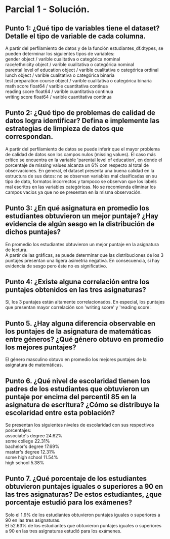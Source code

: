 # Parcial 1 - Solución.

## Punto 1: ¿Qué tipo de variables tiene el dataset? Detalle el tipo de variable de cada columna.
A partir del perfilamiento de datos y de la función estudiantes_df.dtypes, se pueden determinar los siguientes tipos de variables: <br>
gender                          object / varible cualitativa o categórica nominal <br>
race/ethnicity                  object / varible cualitativa o categórica nominal <br>
parental level of education     object / varible cualitativa o categórica ordinal <br>
lunch                           object / varible cualitativa o categórica binaria <br>
test preparation course         object / varible cualitativa o categórica binaria <br>
math score                     float64 / varible cuantitativa continua <br>
reading score                  float64 / varible cuantitativa continua <br>
writing score                  float64 / varible cuantitativa continua <br>

## Punto 2: ¿Qué tipo de problemas de calidad de datos logra identificar? Defina e implemente las estrategias de limpieza de datos que correspondan.
A partir del perfilamiento de datos se puede inferir que el mayor problema de calidad de datos son los campos nulos (missing values). El caso más crítico se encuentra en la variable 'parental level of education', en donde el porcentaje de missing values alcanza un 6% con respecto al total de observaciones. En general, el dataset presenta una buena calidad en la estructura de sus datos: no se observan variables mal clasificadas en su tipo de dato, formatos incorrectos y tampoco se observan que los labels mal escritos en las variables categóricas. No se recomienda eliminar los campos vacios ya que no se presentan en la misma observación.

## Punto 3: ¿En qué asignatura en promedio los estudiantes obtuvieron un mejor puntaje? ¿Hay evidencia de algún sesgo en la distribución de dichos puntajes?
En promedio los estudiantes obtuvieron un mejor puntaje en la asignatura de lectura. <br>
A partir de las gráficas, se puede determinar que las distribuciones de los 3 puntajes presentan una ligera asimetría negativa. En consecuencia, si hay evidencia de sesgo pero éste no es significativo.

## Punto 4: ¿Existe alguna correlación entre los puntajes obtenidos en las tres asignaturas?
Sí, los 3 puntajes están altamente correlacionados. En especial, los puntajes que presentan mayor correlación son 'writing score' y 'reading score'.

## Punto 5. ¿Hay alguna diferencia observable en los puntajes de la asignatura de matemáticas entre géneros? ¿Qué género obtuvo en promedio los mejores puntajes?
El género masculino obtuvo en promedio los mejores puntajes de la asignatura de matemáticas.

## Punto 6. ¿Qué nivel de escolaridad tienen los padres de los estudiantes que obtuvieron un puntaje por encima del percentil 85 en la asignatura de escritura? ¿Cómo se distribuye la escolaridad entre esta población?
Se presentan los siguientes niveles de escolaridad con sus respectivos porcentajes: <br>
associate's degree    24.62% <br>
some college          22.31% <br>
bachelor's degree     17.69% <br>
master's degree       12.31% <br>
some high school      11.54% <br>
high school            5.38% <br>

## Punto 7. ¿Qué porcentaje de los estudiantes obtuvieron puntajes iguales o superiores a 90 en las tres asignaturas? De estos estudiantes, ¿que porcentaje estudió para los exámenes?
Solo el 1.9% de los estudiantes obtuvieron puntajes iguales o superiores a 90 en las tres asignaturas. <br>
El 52.63% de los estudiantes que obtuvieron puntajes iguales o superiores a 90 en las tres asignaturas estudió para los exámenes.
